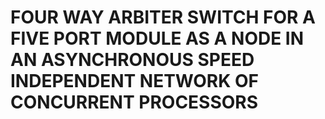 # FOUR WAY ARBITER SWITCH FOR A FIVE PORT MODULE AS A NODE IN AN ASYNCHRONOUS SPEED INDEPENDENT NETWORK OF CONCURRENT PROCESSORS